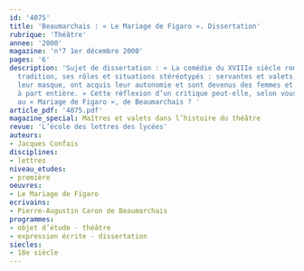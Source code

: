 ```yaml
---
id: '4075'
title: 'Beaumarchais : « Le Mariage de Figaro ». Dissertation'
rubrique: 'Théâtre'
annee: '2000'
magazine: 'n°7 1er décembre 2000'
pages: '6'
description: 'Sujet de dissertation : « La comédie du XVIIIe siècle rompt avec la
  tradition, ses rôles et situations stéréotypés : servantes et valets, en jetant
  leur masque, ont acquis leur autonomie et sont devenus des femmes et des hommes
  à part entière. » Cette réflexion d’un critique peut-elle, selon vous, s’appliquer
  au « Mariage de Figaro », de Beaumarchais ? '
article_pdf: '4075.pdf'
magazine_special: Maîtres et valets dans l’histoire du théâtre
revue: 'L’école des lettres des lycées'
auteurs:
- Jacques Confais
disciplines:
- lettres
niveau_etudes:
- première
oeuvres:
- Le Mariage de Figaro
ecrivains:
- Pierre-Augustin Caron de Beaumarchais
programmes:
- objet d’étude - théâtre
- expression écrite - dissertation
siecles:
- 18e siècle
---
```

